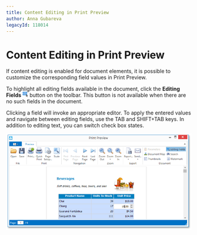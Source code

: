 ```yaml
---
title: Content Editing in Print Preview
author: Anna Gubareva
legacyId: 118014
---
```

# Content Editing in Print Preview
If content editing is enabled for document elements, it is possible to customize the corresponding field values in Print Preview.

To highlight all editing fields available in the document, click the **Editing Fields** ![eud-wpf-repors-editing-fields-button](../../../../images/img126936.png) button on the toolbar. This button is not available when there are no such fields in the document.

Clicking a field will invoke an appropriate editor. To apply the entered values and navigate between editing fields, use the TAB and SHIFT+TAB keys. In addition to editing text, you can switch check box states.

![eud-wpf-print-preview-content-editing](../../../../images/img126952.png)